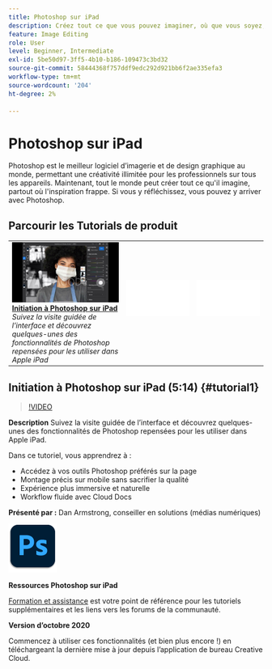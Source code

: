 ```yaml
---
title: Photoshop sur iPad
description: Créez tout ce que vous pouvez imaginer, où que vous soyez, dès que l’inspiration se présente avec Photoshop sur iPad
feature: Image Editing
role: User
level: Beginner, Intermediate
exl-id: 5be50d97-3ff5-4b10-b186-109473c3bd32
source-git-commit: 58444368f757ddf9edc292d921bb6f2ae335efa3
workflow-type: tm+mt
source-wordcount: '204'
ht-degree: 2%

---
```


# Photoshop sur iPad

Photoshop est le meilleur logiciel d’imagerie et de design graphique au monde, permettant une créativité illimitée pour les professionnels sur tous les appareils. Maintenant, tout le monde peut créer tout ce qu&#39;il imagine, partout où l&#39;inspiration frappe. Si vous y réfléchissez, vous pouvez y arriver avec Photoshop.

## Parcourir les Tutorials de produit

<table style="table-layout:fixed">
<tr>
 <td>
   <a href="photoshopipad.md#tutorial1">
      <img alt="Initiation à Photoshop sur iPad" src="../assets/PSiPad_thumbnail.jpg" />
   </a>
    <div>
   <a href="photoshopipad.md#tutorial1"><strong>Initiation à Photoshop sur iPad</strong></a>
    </div>
    <em>Suivez la visite guidée de l’interface et découvrez quelques-unes des fonctionnalités de Photoshop repensées pour les utiliser dans Apple iPad</em>
    <br>
  </td>
  <td>
    <img alt="Espaceur" src="../assets/Whitespacer.png" />
    <div>
    <br>
  </td>
  <td>
    <img alt="Espaceur" src="../assets/Whitespacer.png" />
    <div>
    <br>
  </td>
</tr>
</table>

## Initiation à Photoshop sur iPad (5:14) {#tutorial1}

>[!VIDEO](https://video.tv.adobe.com/v/326899?hidetitle=true)

**Description**
Suivez la visite guidée de l’interface et découvrez quelques-unes des fonctionnalités de Photoshop repensées pour les utiliser dans Apple iPad.

Dans ce tutoriel, vous apprendrez à :
* Accédez à vos outils Photoshop préférés sur la page
* Montage précis sur mobile sans sacrifier la qualité
* Expérience plus immersive et naturelle
* Workflow fluide avec Cloud Docs

**Présenté par :**
Dan Armstrong, conseiller en solutions (médias numériques)

![Logo Photoshop sur iPad](../assets/ps_appicon_96.png)

**Ressources Photoshop sur iPad**

[Formation et assistance](https://helpx.adobe.com/support/photoshop.html) est votre point de référence pour les tutoriels supplémentaires et les liens vers les forums de la communauté.

**Version d’octobre 2020**

Commencez à utiliser ces fonctionnalités (et bien plus encore !) en téléchargeant la dernière mise à jour depuis l’application de bureau Creative Cloud.
